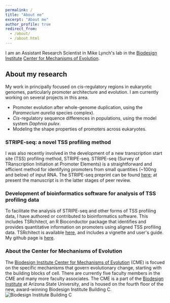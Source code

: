 ```yaml
---
permalink: /
title: "About me"
excerpt: "About me"
author_profile: true
redirect_from: 
  - /about/
  - /about.html
---
```


I am an Assistant Research Scientist in Mike Lynch's lab in the [Biodesign Institute](https://biodesign.asu.edu/) [Center for Mechanisms of Evolution](https://biodesign.asu.edu/research/centers/mechanisms-evolution#:~:text=The%20Biodesign%20Center%20for%20Mechanisms,the%20building%20blocks%20of%20cells.&text=In%20essence%2C%20we%20are%20aiming,field%20called%20evolutionary%20cell%20biology.).

## About my research

My work in principally focused on *cis*-regulatory regions in eukaryotic genomes, particularly promoter architecture and evolution. I am currently working on several projects in this area.

- Promoter evolution after whole-genome duplication, using the *Paramecium aurelia* species complex).
- *Cis*-regulatory sequence differences in populations, using the model system *Daphnia pulex*.
- Modeling the shape properties of promoters across eukaryotes. 

### STRIPE-seq: a novel TSS profiling method
I was also recently involved in the development of a new transcription start site (TSS) profiling method, STRIPE-seq. STRIPE-seq (Survey of TRanscription Initiation at Promoter Elements) is a straightforward and efficient method for identifying promoters from small quantities (~100ng and below) of input RNA. The STRIPE-seq preprint can be found [here](https://www.biorxiv.org/content/10.1101/2020.01.16.905182v1); at present the manuscript is in the latter stages of peer review.

### Development of bioinformatics software for analysis of TSS profiling data
To facilitate the analysis of STRIPE-seq and other forms of TSS profiling data, I have authored or contributed to bioinformatics software.
This includes TSRchitect, an R Bioconductor package that identifies and provides quantitative information on promoters using aligned TSS profiling data.
TSRchitect is available [here](https://www.bioconductor.org/packages/release/bioc/html/TSRchitect.html), and includes a vignette and user's guide.
My github page is [here](https://github.com/rtraborn).

### About the Center for Mechanisms of Evolution
The [Biodesign Institute Center for Mechanisms of Evolution](https://biodesign.asu.edu/research/centers/mechanisms-evolution#:~:text=The%20Biodesign%20Center%20for%20Mechanisms,the%20building%20blocks%20of%20cells.&text=In%20essence%2C%20we%20are%20aiming,field%20called%20evolutionary%20cell%20biology.) (CME) is focued on the specific mechanisms that govern evolutionary change, starting with the building blocks of cell. There are currently five faculty members in the CME and many more faculty associates. The CME is a part of the [Biodesign Institute](https://biodesign.asu.edu/) at Arizona State University, and is housed on the fourth floor of the new, award-winning Biodesign Institute Building C.
![Biodesign Institute Building C](_images/BiodesignC_photo.png)